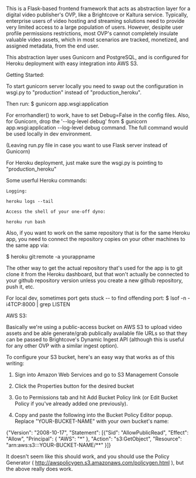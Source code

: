 

This is a Flask-based frontend framework that acts as abstraction layer for a digital video publisher's OVP, like a Brightcove or Kaltura service. Typically, enterprise users of video hosting and streaming solutions need to provide very limited access to a large population of users. However, desipite user profile permissions restrictions, most OVP's cannot completely insulate valuable video assets, which in most scenarios are tracked, monetized, and assigned metadata, from the end user. 

This abstraction layer uses Gunicorn and PostgreSQL, and is configured for Heroku deployment with easy integration into AWS S3.

Getting Started:

To start gunicorn server locally you need to swap out the configuration in wsgi.py to "production" instead of "production_heroku".

Then run: 
$ gunicorn app.wsgi:application

For errorhandler() to work, have to set Debug=False in the config files. Also, for Gunicorn, drop the '--log-level debug' from $ gunicorn app.wsgi:application --log-level debug command. The full command would be used locally in dev environment. 


(Leaving run.py file in case you want to use Flask server instead of Gunicorn)

For Heroku deployment, just make sure the wsgi.py is pointing to "production_heroku"

Some userful Heroku commands:

    Logging:

    heroku logs --tail

    Access the shell of your one-off dyno:

    heroku run bash

Also, if you want to work on the same repository that is for the same Heroku app, you need to connect the repository copies on your other machines to the same app via: 

$ heroku git:remote -a yourappname

The other way to get the actual repository that's used for the app is to git clone it from the Heroku dashboard, but that won't actually be connected to your github repository version unless you create a new github repository, push it, etc. 



For local dev, sometimes port gets stuck -- to find offending port:
    $ lsof -n -i4TCP:8000 | grep LISTEN






AWS S3:
 
Basically we're using a public-access bucket on AWS S3 to upload video assets and be able generate/grab publically available file URLs so that they can be passed to Brightcove's Dynamic Ingest API (although this is useful for any other OVP with a similar ingest option). 

To configure your S3 bucket, here's an easy way that works as of this writing: 

1. Sign into Amazon Web Services and go to S3 Management Console

2. Click the Properties button for the desired bucket

3. Go to Permissions tab and hit Add Bucket Policy link (or Edit Bucket Policy if you've already added one previously). 

4. Copy and paste the following into the Bucket Policy Editor popup. Replace "YOUR-BUCKET-NAME" with your own bucket's name:

{"Version": "2008-10-17",
"Statement": [{"Sid": "AllowPublicRead",
"Effect": "Allow",
"Principal": {
"AWS": "*"
},
"Action": "s3:GetObject",
"Resource": "arn:aws:s3:::YOUR-BUCKET-NAME/**"
}]}


It doesn't seem like this should work, and you should use the Policy Generator ( http://awspolicygen.s3.amazonaws.com/policygen.html ), but the above really does work. 


